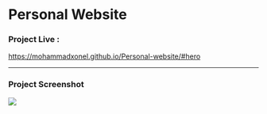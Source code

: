 # Personal Website


### Project Live :
https://mohammadxonel.github.io/Personal-website/#hero

--------

### Project Screenshot
![](https://github.com/mohammadxonel/Personal-website/blob/main/Screenshot.png)

